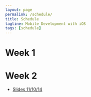 ```yaml
---
layout: page
permalink: /schedule/
title: Schedule
tagline: Mobile Development with iOS
tags: [schedule]
---
```

# Week 1

# Week 2
* [Slides 11/10/14](https://docs.google.com/presentation/d/1OECBtnPFaUFNtPXx55SBDhPsVGlKWU3VxNF5L52C8N4/edit#slide=id.g46d2eb907_15)
